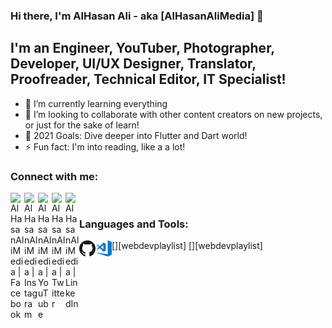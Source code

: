 ### Hi there, I'm AlHasan Ali - aka [AlHasanAliMedia] 👋


## I'm an Engineer, YouTuber, Photographer, Developer, UI/UX Designer, Translator, Proofreader, Technical Editor, IT Specialist!

- 🌱 I’m currently learning everything
- 👯 I’m looking to collaborate with other content creators on new projects, or just for the sake of learn!
- 🥅 2021 Goals: Dive deeper into Flutter and Dart world!
- ⚡ Fun fact: I'm into reading, like a a lot!

### Connect with me:
[<img align="left" alt="AlHasanAliMedia | Facebook" width="22px" src="https://cdn.jsdelivr.net/npm/simple-icons@v3/icons/facebook.svg" />][facebook]
[<img align="left" alt="AlHasanAliMedia | Instagram" width="22px" src="https://cdn.jsdelivr.net/npm/simple-icons@v3/icons/instagram.svg" />][instagram]
[<img align="left" alt="AlHasanAliMedia | YouTube" width="22px" src="https://cdn.jsdelivr.net/npm/simple-icons@v3/icons/youtube.svg" />][youtube]
[<img align="left" alt="AlHasanAliMedia | Twitter" width="22px" src="https://cdn.jsdelivr.net/npm/simple-icons@v3/icons/twitter.svg" />][twitter]
[<img align="left" alt="AlHasanAliMedia | LinkedIn" width="22px" src="https://cdn.jsdelivr.net/npm/simple-icons@v3/icons/linkedin.svg" />][linkedin]

<br />

### Languages and Tools:

[<img align="left" alt="GitHub" width="26px" src="https://raw.githubusercontent.com/github/explore/78df643247d429f6cc873026c0622819ad797942/topics/github/github.png" />][webdevplaylist]
[<img align="left" alt="Visual Studio Code" width="26px" src="https://raw.githubusercontent.com/github/explore/80688e429a7d4ef2fca1e82350fe8e3517d3494d/topics/visual-studio-code/visual-studio-code.png" />][webdevplaylist]

<br />

[facebook]: https://facebook.com/alhasanalimedia
[instagram]: https://instagram.com/alhasanalimedia
[twitter]: https://twitter.com/alhasanalimedia
[linkedin]: https://linkedin.com/in/alhasanalimedia
[youtube]: https://www.youtube.com/alhasanalimedia
